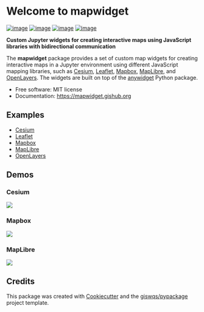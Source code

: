 # Welcome to mapwidget

<!-- [![image](https://img.shields.io/conda/vn/conda-forge/mapwidget.svg)](https://anaconda.org/conda-forge/mapwidget) -->

[![image](https://img.shields.io/pypi/v/mapwidget.svg)](https://pypi.python.org/pypi/mapwidget)
[![image](https://studiolab.sagemaker.aws/studiolab.svg)](https://studiolab.sagemaker.aws/import/github/giswqs/mapwidget/blob/master/docs/examples/maplibre.ipynb)
[![image](https://img.shields.io/badge/Open-Planetary%20Computer-black?style=flat&logo=microsoft)](https://pccompute.westeurope.cloudapp.azure.com/compute/hub/user-redirect/git-pull?repo=https://github.com/giswqs/mapwidget&urlpath=lab/tree/leafmap/docs/examples/maplibre.ipynb&branch=master)
[![image](https://colab.research.google.com/assets/colab-badge.svg)](https://colab.research.google.com/github/giswqs/mapwidget/blob/master/docs/examples/maplibre.ipynb)

**Custom Jupyter widgets for creating interactive maps using JavaScript libraries with bidirectional communication**

The **mapwidget** package provides a set of custom map widgets for creating interactive maps in a Jupyter environment using different JavaScript mapping libraries, such as [Cesium](https://cesium.com/), [Leaflet](https://leafletjs.com/), [Mapbox](https://www.mapbox.com/), [MapLibre](https://maplibre.org/), and [OpenLayers](https://openlayers.org/). The widgets are built on top of the [anywidget](https://github.com/manzt/anywidget) Python package.

-   Free software: MIT license
-   Documentation: https://mapwidget.gishub.org

## Examples

-   [Cesium](https://mapwidget.gishub.org/examples/cesium)
-   [Leaflet](https://mapwidget.gishub.org/examples/leaflet)
-   [Mapbox](https://mapwidget.gishub.org/examples/mapbox)
-   [MapLibre](https://mapwidget.gishub.org/examples/maplibre)
-   [OpenLayers](https://mapwidget.gishub.org/examples/openlayers)

## Demos

### Cesium

![](https://i.imgur.com/6quoDtN.gif)

### Mapbox

![](https://i.imgur.com/4uIEnAJ.gif)

### MapLibre

![](https://i.imgur.com/o2ZHeTL.gif)

## Credits

This package was created with [Cookiecutter](https://github.com/cookiecutter/cookiecutter) and the [giswqs/pypackage](https://github.com/giswqs/pypackage) project template.
